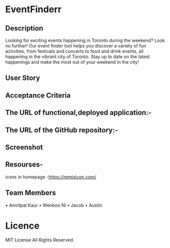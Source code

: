 # EventFinderr
## Description
Looking for exciting events happening in Toronto during the weekend? Look no further! Our event finder tool helps you discover a variety of fun activities, from festivals and concerts to food and drink events, all happening in the vibrant city of Toronto. Stay up to date on the latest happenings and make the most out of your weekend in the city!

## User Story


## Acceptance Criteria


## The URL of functional,deployed application:-

## The URL of the GitHub repository:-


## Screenshot


## Resourses-
icons in homepage -https://remixicon.com/

## Team Members
 • Amritpal Kaur
 • Wenboo Ni
 • Jacob
 • Austin

# Licence

MIT License
All Rights Reserved.